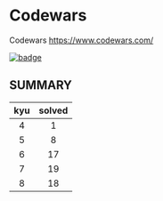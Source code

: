 # Codewars
Codewars https://www.codewars.com/

[![badge](https://www.codewars.com/users/nao515151/badges/large)](https://www.codewars.com/users/nao515151)

## SUMMARY

<!-- KYU_SUMMARY -->
|kyu|solved|
|:-:|:-:|
|4|1|
|5|8|
|6|17|
|7|19|
|8|18|
<!-- KYU_SUMMARY -->